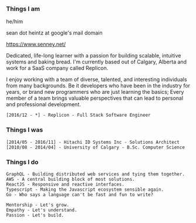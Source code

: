 ### Things I am

he/him

sean dot heintz at google's mail domain

https://www.senney.net/

Dedicated, life-long learner with a passion for building scalable, intuitive systems and baking bread. I'm currently based out of Calgary, Alberta and work for a SaaS company called Replicon.

I enjoy working with a team of diverse, talented, and interesting individuals from many backgrounds. Be it developers who have been in the industry for years, or brand new programmers who are just learning the basics; Every member of a team brings valuable perspectives that can lead to personal and professional development.

    [2016/12 - *] - Replicon - Full Stack Software Engineer

### Things I was

    [2014/05 - 2016/11] - Hitachi ID Systems Inc - Solutions Architect
    [2010/08 - 2014/04] - University of Calgary - B.Sc. Computer Science

### Things I do

    GraphQL - Building distributed web services and tying them together.
    AWS - A central building block of most solutions.
    ReactJS - Responsive and reactive interfaces.
    Typescript - Making the Javascript ecosystem sensible again.
    Go - Who says a language can't be fast and fun to write?

    Mentorship - Let's grow.
    Empathy - Let's understand.
    Passion - Let's build.


